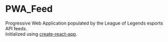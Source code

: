 # PWA_Feed
Progressive Web Application populated by the League of Legends esports API feeds.  
Initialized using [create-react-app](https://github.com/facebookincubator/create-react-app).
